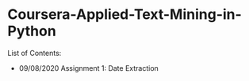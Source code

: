 # Coursera-Applied-Text-Mining-in-Python

List of Contents:
- 09/08/2020 Assignment 1: Date Extraction
